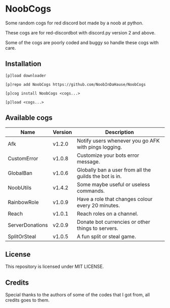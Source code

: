 # NoobCogs

Some random cogs for red discord bot made by a noob at python.

These cogs are for red-discordbot with discord.py version 2 and above.

Some of the cogs are poorly coded and buggy so handle these cogs with care.

## Installation

```
[p]load downloader

[p]repo add NoobCogs https://github.com/NoobInDaHause/NoobCogs

[p]cog install NoobCogs <cogs...>

[p]load <cogs...>
```

## Available cogs

| Name            |  Version  | Description                                                      |
| --------------- | --------- | ---------------------------------------------------------------- |
| Afk             |  v1.2.0   | Notify users whenever you go AFK with pings logging.             |
| CustomError     |  v1.0.8   | Customize your bots error message.                               |
| GlobalBan       |  v1.0.6   | Globally ban a user from all the guilds the bot is in.           |
| NoobUtils       |  v1.4.2   | Some maybe useful or useless commands.                           |
| RainbowRole     |  v1.0.9   | Have a role that changes colour every 20 minutes.                |
| Reach           |  v1.0.1   | Reach roles on a channel.                                        |
| ServerDonations |  v2.0.9   | Donate bot currencies or other things to servers.                |
| SplitOrSteal    |  v1.0.5   | A fun split or steal game.                                       |

## License

This repository is licensed under MIT LICENSE.

## Credits

Special thanks to the authors of some of the codes that I got from, all credits goes to them.

